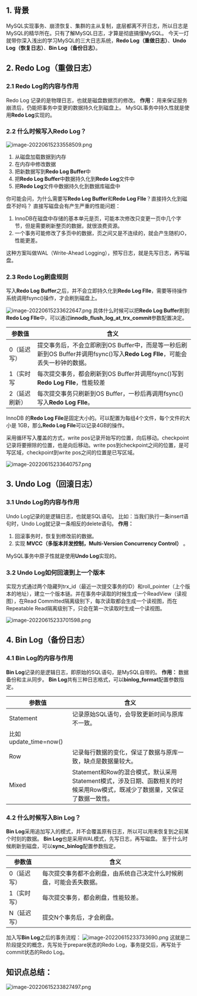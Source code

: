 ## 1. 背景
MySQL实现事务、崩溃恢复、集群的主从复制，底层都离不开日志，所以日志是MySQL的精华所在。只有了解MySQL日志，才算是彻底搞懂MySQL。
今天一灯就带你深入浅出的学习MySQL的三大日志系统，**Redo Log（重做日志）**、**Undo Log（恢复日志）**、**Bin Log（备份日志）**。
## 2. Redo Log（重做日志）
### 2.1 Redo Log的内容与作用
Redo Log 记录的是物理日志，也就是磁盘数据页的修改。
**作用：** 用来保证服务崩溃后，仍能把事务中变更的数据持久化到磁盘上。
MySQL事务中持久性就是使用**Redo Log**实现的。
### 2.2 什么时候写入Redo Log？
![image-20220615233558509.png](https://javabaguwen.com/img/MySQL%E6%97%A5%E5%BF%971.png)

1. 从磁盘加载数据到内存
2. 在内存中修改数据
3. 把新数据写到**Redo Log Buffer**中
4. 把**Redo Log Buffer**中数据持久化到**Redo Log**文件中
5. 把**Redo Log**文件中数据持久化到数据库磁盘中

你可能会问，为什么需要写**Redo Log Buffer**和**Redo Log FIle**？直接持久化到磁盘不好吗？
直接写磁盘会有产生严重的性能问题：

1.  InnoDB在磁盘中存储的基本单元是页，可能本次修改只变更一页中几个字节，但是需要刷新整页的数据，就很浪费资源。 
2.  一个事务可能修改了多页中的数据，页之间又是不连续的，就会产生随机IO，性能更差。 

这种方案叫做WAL（Write-Ahead Logging），预写日志，就是先写日志，再写磁盘。
### 2.3 Redo Log刷盘规则
写入**Redo Log Buffer**之后，并不会立即持久化到**Redo Log FIle**，需要等待操作系统调用fsync()操作，才会刷到磁盘上。

![image-20220615233622647.png](https://javabaguwen.com/img/MySQL%E6%97%A5%E5%BF%972.png)
具体什么时候可以把**Redo Log Buffer**刷到**Redo Log FIle**中，可以通过**innodb_flush_log_at_trx_commit**参数配置决定。

| 参数值 | 含义 |
| --- | --- |
| 0（延迟写） | 提交事务后，不会立即刷到OS Buffer中，而是等一秒后刷新到OS Buffer并调用fsync()写入**Redo Log FIle**，可能会丢失一秒钟的数据。 |
| 1（实时写 | 每次提交事务，都会刷新到OS Buffer并调用fsync()写到**Redo Log FIle**，性能较差 |
| 2（延迟刷新） | 每次提交事务只刷新到OS Buffer，一秒后再调用fsync()写入**Redo Log FIle**。 |

InnoDB 的**Redo Log File**是固定大小的。可以配置为每组4个文件，每个文件的大小是 1GB，那么**Redo Log File**可以记录4GB的操作。

采用循环写入覆盖的方式，write pos记录开始写的位置，向后移动。checkpoint记录将要擦除的位置，也是向后移动。write pos到checkpoint之间的位置，是可写区域，checkpoint到write pos之间的位置是已写区域。

![image-20220615233640757.png](https://javabaguwen.com/img/MySQL%E6%97%A5%E5%BF%973.png)

## 3. Undo Log（回滚日志）
### 3.1 Undo Log的内容与作用
Undo Log记录的是逻辑日志，也就是SQL语句。
比如：当我们执行一条insert语句时，Undo Log就记录一条相反的delete语句。
**作用：**

1.  回滚事务时，恢复到修改前的数据。 
2.  实现 **MVCC（多版本并发控制，Multi-Version Concurrency Control）** 。 

MySQL事务中原子性就是使用**Undo Log**实现的。
### 3.2 Undo Log如何回滚到上一个版本
实现方式通过两个隐藏列trx_id（最近一次提交事务的ID）和roll_pointer（上个版本的地址），建立一个版本链。并在事务中读取的时候生成一个ReadView（读视图），在Read Committed隔离级别下，每次读取都会生成一个读视图，而在Repeatable Read隔离级别下，只会在第一次读取时生成一个读视图。

![image-20220615233701598.png](https://javabaguwen.com/img/MySQL%E6%97%A5%E5%BF%974.png)
## 4. Bin Log（备份日志）
### 4.1 Bin Log的内容与作用
**Bin Log**记录的是逻辑日志，即原始的SQL语句，是MySQL自带的。
**作用：** 数据备份和主从同步。
**Bin Log**共有三种日志格式，可以**binlog_format**配置参数指定。

| 参数值 | 含义 |
| --- | --- |
| Statement | 记录原始SQL语句，会导致更新时间与原库不一致。
比如 update_time=now() |
| Row | 记录每行数据的变化，保证了数据与原库一致，缺点是数据量较大。 |
| Mixed | Statement和Row的混合模式，默认采用Statement模式，涉及日期、函数相关的时候采用Row模式，既减少了数据量，又保证了数据一致性。 |


### 4.2 什么时候写入Bin Log？
**Bin Log**采用追加写入的模式，并不会覆盖原有日志，所以可以用来恢复到之前某个时刻的数据。
**Bin Log**也是采用WAL模式，先写日志，再写磁盘。
至于什么时候刷新到磁盘，可以**sync_binlog**配置参数指定。

| 参数值 | 含义 |
| --- | --- |
| 0（延迟写） | 每次提交事务都不会刷盘，由系统自己决定什么时候刷盘，可能会丢失数据。 |
| 1（实时写） | 每次提交事务，都会刷盘，性能较差。 |
| N（延迟写） | 提交N个事务后，才会刷盘。 |

加入写**Bin Log**之后的事务流程：
![image-20220615233733690.png](https://javabaguwen.com/img/MySQL%E6%97%A5%E5%BF%975.png)
这就是二阶段提交的概念，先写处于prepare状态的Redo Log，事务提交后，再写处于commit状态的Redo Log。
## 知识点总结：
![image-20220615233827497.png](https://javabaguwen.com/img/MySQL%E6%97%A5%E5%BF%97%E6%80%BB%E7%BB%93.png)